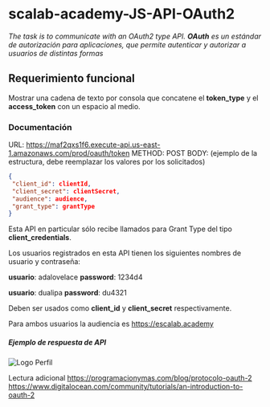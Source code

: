 # scalab-academy-JS-API-OAuth2
_The task is to communicate with an OAuth2 type API._
_**OAuth** es un estándar de autorización para aplicaciones, que permite autenticar y autorizar a usuarios de distintas formas_

## Requerimiento funcional

Mostrar una cadena de texto por consola que concatene el **token_type** y el **access_token** con un espacio al medio.

### Documentación

URL: https://maf2qxs1f6.execute-api.us-east-1.amazonaws.com/prod/oauth/token
METHOD: POST
BODY: (ejemplo de la estructura, debe reemplazar los valores por los solicitados)
```JSON
{
 "client_id": clientId,
 "client_secret": clientSecret,
 "audience": audience,
 "grant_type": grantType
}
```

Esta API en particular sólo recibe llamados para Grant Type del tipo **client_credentials**.

Los usuarios registrados en esta API tienen los siguientes nombres de usuario y contraseña:

**usuario**: adalovelace
**password**:  1234d4

**usuario**: dualipa 
**password**: du4321

Deben ser usados como **client_id** y **client_secret** respectivamente.

Para ambos usuarios la audiencia es https://escalab.academy

##### Ejemplo de respuesta de API

![Logo Perfil](https://www.appsdeveloperblog.com/wp-content/uploads/2020/07/oauth-refresh-token-postman.jpg)

Lectura adicional
https://programacionymas.com/blog/protocolo-oauth-2
https://www.digitalocean.com/community/tutorials/an-introduction-to-oauth-2
